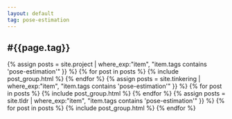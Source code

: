 ```yaml
---
layout: default
tag: pose-estimation
---
```


<div class="pt-3 container text-center">
    <h2>#{{page.tag}}</h2>
</div>

<div class="container pt-3 pb-5 mb-5">
    <div class="card-group row text-center">
        {% assign posts = site.project | where_exp:"item", "item.tags contains 'pose-estimation'" }} %}
        {% for post in posts %}
        {% include post_group.html %}
        {% endfor %}
        {% assign posts = site.tinkering | where_exp:"item", "item.tags contains 'pose-estimation'" }} %}
        {% for post in posts %}
        {% include post_group.html %}
        {% endfor %}
        {% assign posts = site.tldr | where_exp:"item", "item.tags contains 'pose-estimation'" }} %}
        {% for post in posts %}
        {% include post_group.html %}
        {% endfor %}
    </div>
</div>